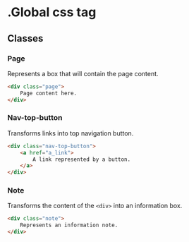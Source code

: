 # .Global css tag

## Classes

### Page
Represents a box that will contain the page content.
```html
<div class="page">
    Page content here.
</div>
``` 

### Nav-top-button
Transforms links into top navigation button.
```html
<div class="nav-top-button">
    <a href="a_link">
        A link represented by a button.
    </a>
</div>
```

### Note
Transforms the content of the `<div>` into an information box.
```html
<div class="note">
    Represents an information note.
</div>
```